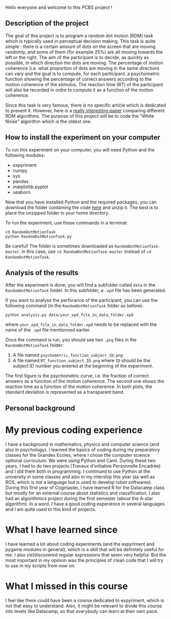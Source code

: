 Hello everyone and welcome to this PCBS project !

## Description of the project

The goal of this project is to program a random dot motion (RDM) task which is typically used in perceptual decision making.
This task is quite simple : there is a certain amount of dots on the screen that are moving randomly, and some of them (for example 25%) are all moving towards the left or the right. The aim of the participant is to decide, as quickly as possible, in which direction the dots are moving. 
The percentage of motion coherence (i.e. what proportion of dots are moving in the same direction) can vary and the goal is to compute, for each participant, a psychometric function showing the percentage of correct answers according to the motion coherence of the stimulus.
The reaction time (RT) of the participant will also be recorded in ordre to compute it as a function of the motion coherence. 

Since this task is very famous, there is no specific article which is dedicated to present it. However, here is a [really interesting paper](https://www.sciencedirect.com/science/article/pii/S004269890900100X) comparing different RDM algorithms. The purpose of this project will be to code the "White Noise" algorithm which is the oldest one.

## How to install the experiment on your computer

To run this experiment on your computer, you will need Python and the following modules:
* expyriment
* numpy
* sys
* pandas
* matplotlib.pyplot
* seaborn

Now that you have installed Python and the required packages, you can download the folder containing the code [here](http://github.com/julianemailly/RandomDotMotionTask/archive/refs/heads/master.zip) and unzip it. The best is to place the unzipped folder in your home directory.

To run the experiment, use these commands in a terminal:

```
cd RandomDotMotionTask
python RandomDotMotionTask.py
```

Be careful! The folder is sometimes downloaded as `RandomDotMotionTask-master`. in this case, use `cd RandomDotMotionTask-master` instead of `cd RandomDotMotionTask`. 

## Analysis of the results

After the experiment is done, you will find a subfolder called `data` in the `RandomDotMotionTask` folder. In this subfolder, a `.xpd` file has been generated.

If you want to analyse the perforance of the participant, you can use the following command (in the `RandomDotMotionTask` folder as before):

```
python analysis.py data/your_xpd_file_in_data_folder.xpd
```

where `your_xpd_file_in_data_folder.xpd` needs to be replaced with the name of the `.xpd` file mentionned earlier.

Once the command is run, you should see two `.png` files in the `RandomDotMotionTask` folder:
1. A file named `psychometric_function_subject_ID.png` 
2. A file named `RT_function_subject_ID.png`
where `ID` should be the subject ID number you entered at the beginning of the experiment.

The first figure is the psychometric curve, i.e. the fraction of correct answers as a function of the motion coherence. The second one shows the reaction time as a function of the motion coherence. In both plots, the standard deviation is represented as a transparent band.

## Personal background

# My previous coding experience

I have a background in mathematics, physics and computer science (and also in psychology). I learned the basics of coding during my preparatory classes for the Grandes Ecoles, where I chose the computer science optional curriculum. We were using Python and Caml. During these two years, I had to do two projects (Travaux d'initiative Personnelle Encadrée) and I did them both in programming. I continued to use Python at the university in some classes and also in my intership this year (as well as ROS, which is not a language but is used to develop robot softwares). During this first year of Cogmaster, I have learned R for the Datacamp class but mostly for an external course about statistics and classification. I also had an algorithmics project during the first semester  (about the A-star algorithm). In a word, I have a good coding experience in several languages and I am quite used to this kind of projects.

# What I have learned since

I have learned a lot about coding experiments (and the expyriment and pygame modules in general), which is a skill that will be definitely useful for me. I also (re)discovered regular expressions that seem very helpful. But the most important in my opinion was the principles of clean code that I will try to use in my scripts from now on.


# What I missed in this course

I feel like there could have been a course dedicated to expyriment, which is not that easy to understand. Also, it might be relevant to divide this course into levels like Datacamp, so that everybody can learn at their own pace.
